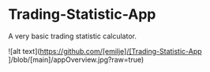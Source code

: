 # Trading-Statistic-App
A very basic trading statistic calculator.

![alt text](https://github.com/[emilje]/[Trading-Statistic-App
]/blob/[main]/appOverview.jpg?raw=true)
